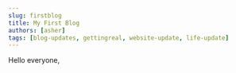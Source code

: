 ```yaml
---
slug: firstblog
title: My First Blog
authors: [asher]
tags: [blog-updates, gettingreal, website-update, life-update]
---
```


Hello everyone, 

<!--truncate-->